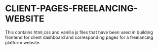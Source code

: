 # CLIENT-PAGES-FREELANCING-WEBSITE
This contains html,css and vanilla js files that have been used in building frontend for client dashboard and corresponding pages for a freelancing platform website.

